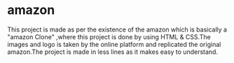 # amazon
This project is made as per the existence of the amazon  which is basically a "amazon Clone" ,where this project is done by using HTML &amp; CSS.The images and logo is taken by the online platform and replicated the original amazon.The project is made in less lines as it makes easy to understand.
